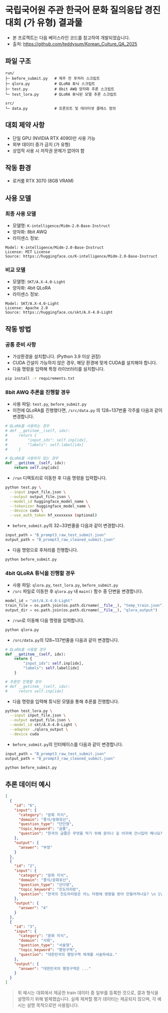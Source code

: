 # 국립국어원 주관 한국어 문화 질의응답 경진대회 (가 유형) 결과물
- 본 프로젝트는 다음 베이스라인 코드를 참고하여 개발되었습니다.  
- 출처: https://github.com/teddysum/Korean_Culture_QA_2025

## 파일 구조

```
run/
├─ before_submit.py   # 제주 전 후처리 스크립트
├─ qlora.py           # QLoRA 튜닉 스크립트
├─ test.py            # 8bit AWQ 양자화 추론 스크립트
└─ test_lora.py       # QLoRA 튜닉된 모델 추론 스크립트

src/
└─ data.py            # 프론프트 및 데이터셋 클래스 정의
```

## 대회 제약 사항

* 단일 GPU (NVIDIA RTX 4090)만 사용 가능
* 외부 데이터 증가 금지 (가 유형)
* 상업적 사용 시 저작권 문제가 없어야 함

## 작동 환경

* 로커룸 RTX 3070 (8GB VRAM)

## 사용 모델

### 최종 사용 모델

* 모델명: `K-intelligence/Midm-2.0-Base-Instruct`
* 양자화: 8bit AWQ
* 라이센스 정보:

```text
Model: K-intelligence/Midm-2.0-Base-Instruct
License: MIT License
Source: https://huggingface.co/K-intelligence/Midm-2.0-Base-Instruct
```

### 비교 모델

* 모델명: `SKT/A.X-4.0-Light`
* 양자화: 4bit QLoRA
* 라이센스 정보:

```text
Model: SKT/A.X-4.0-Light
License: Apache 2.0
Source: https://huggingface.co/skt/A.X-4.0-Light
```

## 작동 방법

### 공통 준비 사항

* 가상환경을 설치합니다. (Python 3.9 이상 권장)
* CUDA 건설이 가능하지 않은 경우, 해당 환경에 맞게 CUDA를 설치해야 합니다.
* 다음 명령을 입력해 특정 라이브러리를 설치합니다.

```bash
pip install -r requirements.txt
```

### 8bit AWQ 추론을 진행할 경우

* 사용 파일: `test.py`, `before_submit.py`
* 이전에 QLoRA를 진행했다면, `/src/data.py` 의 128\~137번줄 각주를 다음과 같이 변경합니다.

```python
# QLoRA를 사용하는 경우
# def __getitem__(self, idx):
#     return {
#         "input_ids": self.inp[idx],
#         "labels": self.label[idx]
#     }

# QLoRA를 사용하지 않는 경우
def __getitem__(self, idx):
    return self.inp[idx]
```

* `/run` 디렉토리로 이동한 후 다음 명령을 입력합니다.

```bash
python test.py \
  --input input_file.json \
  --output output_file.json \
  --model_id huggingface_model_name \
  --tokenizer huggingface_model_name \
  --device cuda \
  --use_auth_token hf_xxxxxxxx (optional)
```

* `before_submit.py`의 32\~33번줄을 다음과 같이 변경합니다.

```python
input_path = "B_prompt3_raw_test_submit.json"
output_path = "B_prompt3_raw_cleaned_submit.json"
```

* 다음 명령으로 후처리를 진행합니다.

```bash
python before_submit.py
```

### 4bit QLoRA 튜닉을 진행할 경우

* 사용 파일: `qlora.py`, `test_lora.py`, `before_submit.py`
* `/src` 파일로 이동한 후 `qlora.py` 내 `main()` 함수 중 단변을 변경합니다.

```python
model_id = "skt/A.X-4.0-Light"
train_file = os.path.join(os.path.dirname(__file__), "temp_train.json")
output_dir = os.path.join(os.path.dirname(__file__), "qlora_output")
```

* `/run`로 이동해 다음 명령을 입력합니다.

```bash
python qlora.py
```

* `/src/data.py`의 128\~137번줄을 다음과 같이 변경합니다.

```python
# QLoRA를 사용할 경우
def __getitem__(self, idx):
    return {
        "input_ids": self.inp[idx],
        "labels": self.label[idx]
    }

# 추론만 진행할 경우
# def __getitem__(self, idx):
#     return self.inp[idx]
```

* 다음 명령을 입력해 튜닉된 모델을 통해 추론를 진행합니다.

```bash
python test_lora.py \
  --input input_file.json \
  --output output_file.json \
  --model_id skt/A.X-4.0-Light \
  --adapter ./qlora_output \
  --device cuda
```

* `before_submit.py`의 인터페이스를 다음과 같이 변경합니다.

```python
input_path = "B_prompt3_raw_test_submit.json"
output_path = "B_prompt3_raw_cleaned_submit.json"
```

```bash
python before_submit.py
```

## 추론 데이터 예시

```json
[
  {
    "id": "6",
    "input": {
      "category": "문화 지식",
      "domain": "풍식/문화유산",
      "question_type": "단단형",
      "topic_keyword": "금줄",
      "question": "한국의 금줄은 무엇을 막기 위해 문이나 길 어귀에 건너집마 메나요?"
    },
    "output": {
      "answer": "부정"
    }
  },
  {
    "id": "2",
    "input": {
      "category": "문화 지식",
      "domain": "풍식/문화유산",
      "question_type": "선다형",
      "topic_keyword": "진도아리랑",
      "question": "한국의 진도아리랑은 어느 타령에 영향을 받아 만들어져나요? \n 1\t각설이타령   2\t도라지타령    3\t용강타령    4\t 산아지타령"
    },
    "output": {
      "answer": "4"
    }
  },
  {
    "id": "3",
    "input": {
      "category": "문화 지식",
      "domain": "사회",
      "question_type": "서술형",
      "topic_keyword": "행정구역",
      "question": "대한민국의 행정구역 체계를 서술하세요."
    },
    "output": {
      "answer": "대한민국의 행정구역은 ..."
    }
  }
]
```

> 위 예시는 대회에서 제공한 train 데이터 중 일부를 등록한 것으로, 결과 형식을 설명하기 위해 발체했습니다. 실제 제켜할 평가 데이터는 제공되지 않으며, 각 예시는 설명 목적으로만 사용됩니다.
